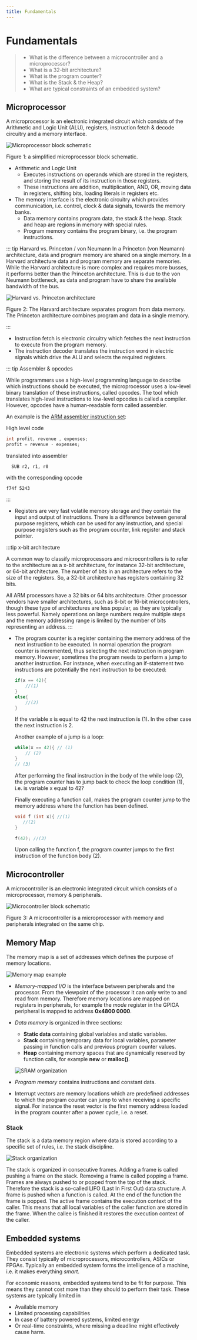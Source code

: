 ```yaml
---
title: Fundamentals
---
```


# Fundamentals

> * What is the difference between a microcontroller and a microprocessor?
> * What is a 32-bit architecture?
> * What is the program counter?
> * What is the Stack & the Heap?
> * What are typical constraints of an embedded system?

## Microprocessor

A microprocessor is an electronic integrated circuit which consists of the Arithmetic and Logic Unit (ALU), registers, instruction fetch & decode circuitry and a memory interface.

![Microprocessor block schematic](./assets/microprocessor.png)

Figure 1: a simplified microprocessor block schematic.

* Arithmetic and Logic Unit
    * Executes instructions on operands which are stored in the registers, and storing the result of its instruction in those registers.
    * These instructions are addition, multiplication, AND, OR, moving data in registers, shifting bits, loading literals in registers etc.
* The memory interface is the electronic circuitry which provides communication, i.e. control, clock & data signals, towards the memory banks.
    * Data memory contains program data, the stack & the heap. Stack and heap are regions in memory with special rules.
    * Program memory contains the program binary, i.e. the program instructions.

::: tip Harvard vs. Princeton / von Neumann
In a Princeton (von Neumann) architecture, data and program memory are shared on a single memory. In a Harvard architecture data and program memory are separate memories. While the Harvard architecture is more complex and requires more busses, it performs better than the Princeton architecture. This is due to the von Neumann bottleneck, as data and program have to share the available bandwidth of the bus. 

![Harvard vs. Princeton architecture](./assets/princeton-harvard.png)

Figure 2: The Harvard architecture separates program from data memory. The Princeton architecture combines program and data in a single memory.

:::

* Instruction fetch is electronic circuitry which fetches the next instruction to execute from the program memory.
* The instruction decoder translates the instruction word in electric signals which drive the ALU and selects the required registers.

::: tip Assembler & opcodes

While programmers use a high-level programming language to describe which instructions should be executed, the microprocessor uses a low-level binary translation of these instructions, called opcodes. The tool which translates high-level instructions to low-level opcodes is called a compiler. However, opcodes have a human-readable form called assembler. 

An example is the [ARM assembler instruction set](http://infocenter.arm.com/help/topic/com.arm.doc.qrc0001l/QRC0001_UAL.pdf): 

High level code
```cpp
int profit, revenue , expenses;
profit = revenue - expenses;
```
translated into assembler
```
  SUB r2, r1, r0
```
with the corresponding opcode

```
f74f 5243 
```

:::

* Registers are very fast volatile memory storage and they contain the input and output of instructions. There is a difference between general purpose registers, which can be used for any instruction, and special purpose registers such as the program counter, link register and stack pointer.

:::tip x-bit architecture

A common way to classify microprocessors and microcontrollers is to refer to the architecture as a x-bit architecture, for instance 32-bit architecture, or 64-bit architecture. The number of bits in an architecture refers to the size of the registers. So, a 32-bit architecture has registers containing 32 bits.

All ARM processors have a 32 bits or 64 bits architecture. Other processor vendors have smaller architectures, such as 8-bit or 16-bit microcontrollers, though these type of architectures are less popular, as they are typically less powerful. Namely operations on large numbers require multiple steps and the memory addressing range is limited by the number of bits representing an address.
:::

* The program counter is a register containing the memory address of the next instruction to be executed. In normal operation the program counter is incremented, thus selecting the next instruction in program memory. However, sometimes the program needs to perform a jump to another instruction. For instance, when executing an if-statement two instructions are potentially the next instruction to be executed:

    ```cpp
    if(x == 42){
        //(1)
    }
    else{
        //(2)
    }
    ```

    If the variable x is equal to 42 the next instruction is (1). In the other case the next instruction is 2. 

    Another example of a jump is a loop:

    ```cpp
    while(x == 42){ // (1)
        // (2)
    }
    // (3)
    ```

    After performing the final instruction in the body of the while loop (2), the program counter has to jump back to check the loop condition (1), i.e. is variable x equal to 42?

    Finally executing a function call, makes the program counter jump to the memory address where the function has been defined.

     ```cpp
    void f (int x){ //(1)
        //(2)
    }

    f(42); //(3)
    ```
    Upon calling the function f, the program counter jumps to the first instruction of the function body (2).

## Microcontroller

A microcontroller is an electronic integrated circuit which consists of a microprocessor, memory & peripherals.

![Microcontroller block schematic](./assets/microcontroller.png)

Figure 3: A microcontroller is a microprocessor with memory and peripherals integrated on the same chip.

## Memory Map

The memory map is a set of addresses which defines the purpose of memory locations.

![Memory map example](./assets/memory-map.png)

* *Memory-mapped I/O* is the interface between peripherals and the processor. From the viewpoint of the processor it can only write to and read from memory. Therefore memory locations are mapped on registers in peripherals, for example the *mode* register in the GPIOA peripheral is mapped to address **0x4800 0000**.
* *Data memory* is organized in three sections:
    * **Static data** containing global variables and static variables.
    * **Stack** containing temporary data for local variables, parameter passing in function calls and previous program counter values.
    * **Heap** containing memory spaces that are dynamically reserved by function calls, for example **new** or **malloc()**.

    ![SRAM organization](./assets/sram-organization.png)

* *Program memory* contains instructions and constant data. 
* Interrupt vectors are memory locations which are predefined addresses to which the program counter can jump to when receiving a specific signal. For instance the reset vector is the first memory address loaded in the program counter after a power cycle, i.e. a reset. 

### Stack

The stack is a data memory region where data is stored according to a specific set of rules, i.e. the stack discipline.

![Stack organization](./assets/stack.png)

The stack is organized in consecutive frames. Adding a frame is called pushing a frame on the stack. Removing a frame is called popping a frame. Frames are always pushed to or popped from the top of the stack. Therefore the stack is a so-called LIFO (Last In First Out) data structure. A frame is pushed when a function is called. At the end of the function the frame is popped. The active frame contains the execution context of the caller. This means that all local variables of the caller function are stored in the frame. When the callee is finished it restores the execution context of the caller.

## Embedded systems

Embedded systems are electronic systems which perform a dedicated task. They consist typically of microprocessors, microcontrollers, ASICs or FPGAs. Typically an embedded system forms the intelligence of a machine, i.e. it makes everything *smart*. 

For economic reasons, embedded systems tend to be fit for purpose. This means they cannot cost more than they should to perform their task. These systems are typically limited in 
* Available memory 
* Limited processing capabilities 
* In case of battery powered systems, limited energy 
* Or real-time constraints, where missing a deadline might effectively cause harm.